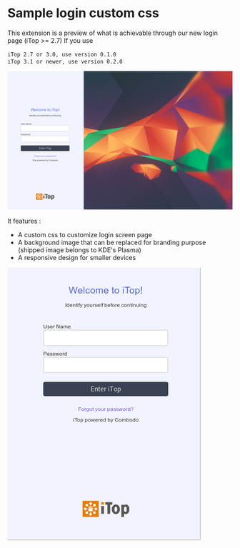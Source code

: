 # Sample login custom css

This extension is a preview of what is achievable through our new login page (iTop >= 2.7)
If you use
```
iTop 2.7 or 3.0, use version 0.1.0
iTop 3.1 or newer, use version 0.2.0
```

![Preview](docs/preview1.png)

It features :
* A custom css to customize login screen page
* A background image that can be replaced for branding purpose (shipped image belongs to KDE's Plasma)
* A responsive design for smaller devices

![Preview](docs/preview2.png)
